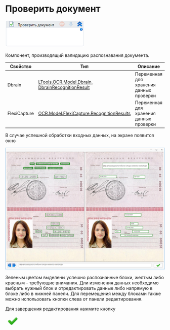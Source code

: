 # Проверить документ

![](<../../../.gitbook/assets/image (392).png>)

Компонент, производящий валидацию распознавания документа.

| Свойство     | Тип                                                                                             | Описание                                |
| ------------ | ----------------------------------------------------------------------------------------------- | --------------------------------------- |
| Dbrain       | [LTools.OCR.Model.Dbrain. DbrainRecognitionResult](dbrain/datatypes/dbrainrecognitionresult.md) | Переменная для хранения данных проверки |
| FlexiCapture | [OCR.Model.FlexiCapture.RecognitionResults](el\_ocr\_flexi/datatypes/recognitionresult.md)      | Переменная для хранения данных проверки |

В случае успешной обработки входных данных, на экране появится окно

![](<../../../.gitbook/assets/image (18).png>)

Зеленым цветом выделены успешно распознанные блоки, желтым либо красным - требующие внимания. Дли изменения данных необходимо выбрать нужный блок и отредактировать данные либо напрямую в блоке либо в нижней панели. Для перемещения между блоками также можно использовать кнопки слева от панели редактирования.

Для завершения редактирования нажмите кнопку

![](<../../../.gitbook/assets/image (148) (1) (2) (1) (1) (2) (1).png>)
